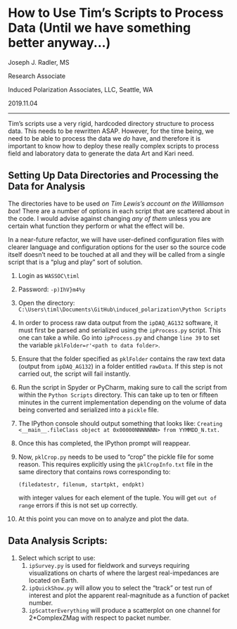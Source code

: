 # How to Use Tim’s Scripts to Process Data (Until we have something better anyway...)

Joseph J. Radler, MS

Research Associate

Induced Polarization Associates, LLC, Seattle, WA 

2019.11.04

---

Tim’s scripts use a very rigid, hardcoded directory structure to process data. This needs to be rewritten ASAP.  However, for the time being, we need to be able to process the data we *do* have, and therefore it is important to know how to deploy these really complex scripts to process field and laboratory data to generate the data Art and Kari need. 



## Setting Up Data Directories and Processing the Data for Analysis

The directories have to be used *on Tim Lewis’s account on the Williamson box*! There are a number of options in each script that are scattered about in the code. I would advise against changing *any of them* unless you are certain what function they perform or what the effect will be. 

In a near-future refactor, we will have user-defined configuration files with clearer language and configuration options for the user so the source code itself doesn’t need to be touched at all and they will be called from a single script that is a “plug and play” sort of solution. 

1. Login as `WASSOC\timl`

2. Password: `-p)IhV}m4%y`

3. Open the directory: `C:\Users\timl\Documents\GitHub\induced_polarization\Python Scripts`

4. In order to process raw data output from the `ipDAQ_AG132` software, it must first be parsed and serialized using the `ipProcess.py` script.  This one can take a while. Go into `ipProcess.py` and change `line 39` to set the variable `pklFolder=r'<path to data folder>`.

5. Ensure that the folder specified as `pklFolder` contains the raw text data (output from `ipDAQ_AG132`) in a folder entitled `rawData`. If this step is not carried out, the script will fail instantly. 

6. Run the script in Spyder or PyCharm, making sure to call the script from within the `Python Scripts` directory. This can take up to ten or fifteen minutes in the current implementation depending on the volume of data being converted and serialized into a `pickle` file. 

7. The IPython console should output something that looks like: `Creating <__main__.fileClass object at 0x00000NNNNNNN> from YYMMDD_N.txt.`

8. Once this has completed, the IPython prompt will reappear.

9. Now, `pklCrop.py` needs to be used to “crop” the pickle file for some reason. This requires explicitly using the `pklCropInfo.txt` file in the same directory that contains rows corresponding to:

   `(filedatestr, filenum, startpkt, endpkt)`

   with integer values for each element of the tuple. You will get `out of range` errors if this is not set up correctly. 

10. At this point you can move on to analyze and plot the data. 

## Data Analysis Scripts:

1. Select which script to use:
   1. `ipSurvey.py` is used for fieldwork and surveys requiring visualizations on charts of where the largest real-impedances are located on Earth. 
   2. `ipQuickShow.py` will allow you to select the “track” or test run of interest and plot the apparent real-magnitude as a function of packet number. 
   3. `ipScatterEverything` will produce a scatterplot on one channel for 2*ComplexZMag with respect to packet number. 
